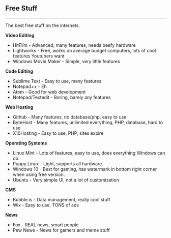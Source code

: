 ## Free Stuff
----------
The best free stuff on the internets.

**Video Editing**
 - HitFilm - Advanced, many features, needs beefy hardware
 - Lightworks - Free, works on average budget computers, lots of cool features Youtubers want
 - Windows Movie Maker - Simple, very little features
 
**Code Editing**
 - Sublime Text - Easy to use, many features
 - Notepad++ - Eh
 - Atom - Good for web development
 - Notepad/Textedit - Boring, barely any features

 **Web Hosting**
 - Github - Many features, no database/php, easy to use
 - ByteHost - Many features, unlimited everything, PHP, database, hard to use
 - X10Hosting - Easy to use, PHP, sites expire
 
  **Operating Systems**
 - Linux Mint - Lots of features, easy  to use, does everything Windows can do.
 - Puppy Linux - Light, supports all hardware.
 - Windows 10 - Best for gaming, has watermark in bottom right corner when using free version.
 - Ubuntu - Very simple UI, not a lot of customization

**CMS**
- Bubble.is - Data management, really cool stuff
- Wix - Easy to use, TONS of ads

**News**
- Fox - REAL news, smart people
- Pew News - News for gamers and meme stuff
